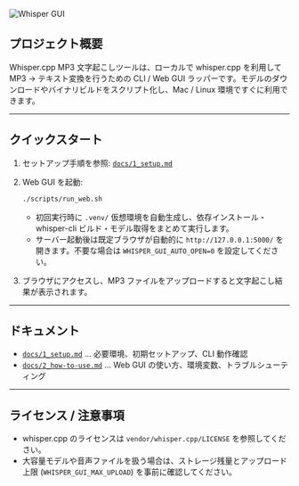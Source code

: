 ![Whisper GUI](image.png)

## プロジェクト概要

Whisper.cpp MP3 文字起こしツールは、ローカルで whisper.cpp を利用して MP3 → テキスト変換を行うための CLI / Web GUI ラッパーです。モデルのダウンロードやバイナリビルドをスクリプト化し、Mac / Linux 環境ですぐに利用できます。

---

## クイックスタート

1. セットアップ手順を参照: [`docs/1_setup.md`](docs/1_setup.md)
2. Web GUI を起動:

   ```bash
   ./scripts/run_web.sh
   ```

   - 初回実行時に `.venv/` 仮想環境を自動生成し、依存インストール・whisper-cli ビルド・モデル取得をまとめて実行します。
   - サーバー起動後は既定ブラウザが自動的に `http://127.0.0.1:5000/` を開きます。不要な場合は `WHISPER_GUI_AUTO_OPEN=0` を設定してください。

3. ブラウザにアクセスし、MP3 ファイルをアップロードすると文字起こし結果が表示されます。

---

## ドキュメント

- [`docs/1_setup.md`](docs/1_setup.md) … 必要環境、初期セットアップ、CLI 動作確認
- [`docs/2_how-to-use.md`](docs/2_how-to-use.md) … Web GUI の使い方、環境変数、トラブルシューティング

---

## ライセンス / 注意事項

- whisper.cpp のライセンスは `vendor/whisper.cpp/LICENSE` を参照してください。
- 大容量モデルや音声ファイルを扱う場合は、ストレージ残量とアップロード上限 (`WHISPER_GUI_MAX_UPLOAD`) を事前に確認してください。
